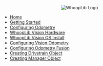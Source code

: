 <div align="center">
  <img src="./images/WhoopLibWhiteTiny.png" alt="WhoopLib Logo"></img>
</div>

- [Home](/)
- [Getting Started](GettingStarted/README.md)
- [Configuring Odometry](ConfiguringOdometry/README.md)
- [WhoopLib Vision Hardware](WhoopLibVisionHardware/README.md)
- [WhoopLib Vision OS Install](WhoopLibVisionInstall/README.md)
- [Configuring Vision Odometry](ConfiguringVisionOdom/README.md)
- [Configuring Odometry Fusion](ConfiguringOdomFusion/README.md)
- [Creating Drivetrain Object](CreatingDrivetrainObject/README.md)
- [Creating Manager Object](CreatingManagerObject/README.md)